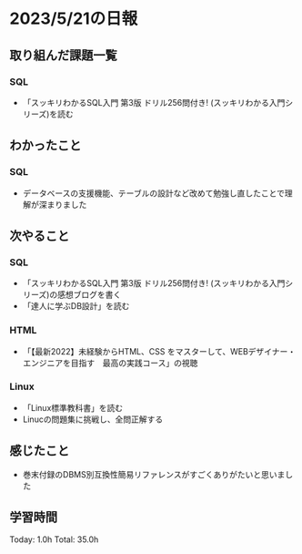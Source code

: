 # 2023/5/21の日報
## 取り組んだ課題一覧
### SQL
* 「スッキリわかるSQL入門 第3版 ドリル256問付き! (スッキリわかる入門シリーズ)を読む
## わかったこと
### SQL
* データベースの支援機能、テーブルの設計など改めて勉強し直したことで理解が深まりました
## 次やること
### SQL
* 「スッキリわかるSQL入門 第3版 ドリル256問付き! (スッキリわかる入門シリーズ)の感想ブログを書く
* 「達人に学ぶDB設計」を読む
### HTML
* 「【最新2022】未経験からHTML、CSS をマスターして、WEBデザイナー・エンジニアを目指す　最高の実践コース」の視聴
### Linux
* 「Linux標準教科書」を読む
* Linucの問題集に挑戦し、全問正解する
## 感じたこと
* 巻末付録のDBMS別互換性簡易リファレンスがすごくありがたいと思いました
## 学習時間
Today: 1.0h
Total: 35.0h